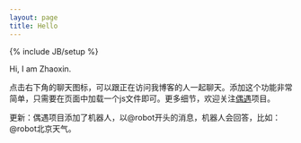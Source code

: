 ```yaml
---
layout: page
title: Hello
---
```

{% include JB/setup %}

Hi, I am Zhaoxin.  
  

点击右下角的聊天图标，可以跟正在访问我博客的人一起聊天。添加这个功能非常简单，只需要在页面中加载一个js文件即可。更多细节，欢迎关注[偶遇](http://xpro.im/)项目。

更新：偶遇项目添加了机器人，以@robot开头的消息，机器人会回答，比如：@robot北京天气。
